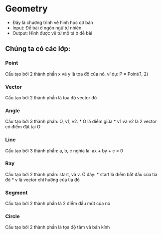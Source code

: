 # Geometry

* Đây là chương trình vẽ hình học cơ bản
* Input: Đề bài ở ngôn ngữ tự nhiên
* Output: Hình được vẽ từ mô tả ở đề bài

## Chúng ta có các lớp:

### Point
Cấu tạo bởi 2 thành phần x và y là tọa độ của nó. ví dụ: P = Point(1, 2)

### Vector
Cấu tạo bởi 2 thành phần là tọa độ vector đó

### Angle
Cấu tạo bởi 3 thành phần: O, v1, v2. 
	*	O là điểm giữa
	*	v1 và v2 là 2 vector có điểm đặt tại O

### Line
Cấu tạo bởi 3 thành phần: a, b, c nghĩa là: ax + by + c = 0

### Ray
Cấu tạo bởi 2 thành phần: start, và v. Ở đây:
	*	start là điểm bắt đầu của tia đó
	*	v là vector chỉ hướng của tia đó

### Segment
Cấu tạo bởi 2 thành phần là 2 điểm đầu mút của nó

### Circle
Cấu tạo bởi 2 thành phần là tọa độ tâm và bán kính
